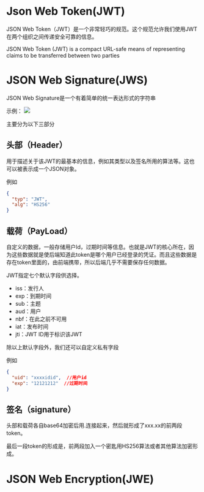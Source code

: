 # Json Web Token(JWT)
JSON Web Token（JWT）是一个非常轻巧的规范。这个规范允许我们使用JWT在两个组织之间传递安全可靠的信息。

JSON Web Token (JWT) is a compact URL-safe means of representing claims to be transferred between two parties

# JSON Web Signature(JWS)

JSON Web Signature是一个有着简单的统一表达形式的字符串

示例：
![](\img\JWS1.webp)

主要分为以下三部分
## 头部（Header）
用于描述关于该JWT的最基本的信息，例如其类型以及签名所用的算法等。这也可以被表示成一个JSON对象。

例如
```json
{
  "typ": "JWT",
  "alg": "HS256"
}
```

## 载荷（PayLoad）
自定义的数据，一般存储用户Id，过期时间等信息。也就是JWT的核心所在，因为这些数据就是使后端知道此token是哪个用户已经登录的凭证。而且这些数据是存在token里面的，由前端携带，所以后端几乎不需要保存任何数据。

JWT指定七个默认字段供选择。

- iss：发行人
- exp：到期时间
- sub：主题
- aud：用户
- nbf：在此之前不可用
- iat：发布时间
- jti：JWT ID用于标识该JWT

除以上默认字段外，我们还可以自定义私有字段

例如
```json
{
  "uid": "xxxxidid",  //用户id
  "exp": "12121212"  //过期时间
}
```

## 签名（signature）
头部和载荷各自base64加密后用.连接起来，然后就形成了xxx.xx的前两段token。

最后一段token的形成是，前两段加入一个密匙用HS256算法或者其他算法加密形成。



# JSON Web Encryption(JWE)